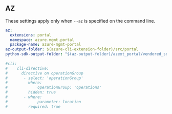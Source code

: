 ## AZ

These settings apply only when `--az` is specified on the command line.

``` yaml $(az)
az:
  extensions: portal
  namespace: azure.mgmt.portal
  package-name: azure-mgmt-portal
az-output-folder: $(azure-cli-extension-folder)/src/portal
python-sdk-output-folder: "$(az-output-folder)/azext_portal/vendored_sdks/portal"
  
#cli:
#    cli-directive:
#      directive on operationGroup
#       - select: 'operationGroup'
#         where:
#             operationGroup: 'operations'
#         hidden: true
#       - where:
#             parameter: location
#         required: true

```
